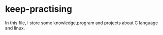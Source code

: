 # keep-practising
In this file, I store some knowledge,program and projects about C language and linux.
